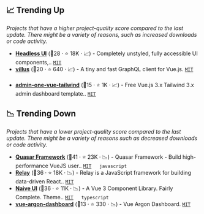 ## 📈 Trending Up

_Projects that have a higher project-quality score compared to the last update. There might be a variety of reasons, such as increased downloads or code activity._

- <b><a href="https://github.com/tailwindlabs/headlessui">Headless UI</a></b> (🥇28 ·  ⭐ 18K · 📈) - Completely unstyled, fully accessible UI components,.. <code><a href="http://bit.ly/34MBwT8">MIT</a></code>
- <b><a href="https://github.com/logaretm/villus">villus</a></b> (🥉20 ·  ⭐ 640 · 📈) - A tiny and fast GraphQL client for Vue.js. <code><a href="http://bit.ly/34MBwT8">MIT</a></code> <code><img src="https://img.shields.io/badge/Vue-2-green.svg" style="display:inline;" width="13" height="13"></code> <code><img src="https://img.shields.io/badge/Vue-3-green.svg" style="display:inline;" width="13" height="13"></code>
- <b><a href="https://github.com/justboil/admin-one-vue-tailwind">admin-one-vue-tailwind</a></b> (🥉15 ·  ⭐ 1K · 📈) - Free Vue.js 3.x Tailwind 3.x admin dashboard template.. <code><a href="http://bit.ly/34MBwT8">MIT</a></code> <code><img src="https://img.shields.io/badge/Vue-3-green.svg" style="display:inline;" width="13" height="13"></code>

## 📉 Trending Down

_Projects that have a lower project-quality score compared to the last update. There might be a variety of reasons such as decreased downloads or code activity._

- <b><a href="https://github.com/quasarframework/quasar">Quasar Framework</a></b> (🥇41 ·  ⭐ 23K · 📉) - Quasar Framework - Build high-performance VueJS user.. <code><a href="http://bit.ly/34MBwT8">MIT</a></code> <code><img src="https://img.shields.io/badge/Vue-3-green.svg" style="display:inline;" width="13" height="13"></code> <code>javascript</code>
- <b><a href="https://github.com/facebook/relay">Relay</a></b> (🥈36 ·  ⭐ 18K · 📉) - Relay is a JavaScript framework for building data-driven React.. <code><a href="http://bit.ly/34MBwT8">MIT</a></code> <code><img src="https://img.shields.io/badge/Vue-2-green.svg" style="display:inline;" width="13" height="13"></code> <code><img src="https://img.shields.io/badge/Vue-3-green.svg" style="display:inline;" width="13" height="13"></code>
- <b><a href="https://github.com/tusen-ai/naive-ui">Naive UI</a></b> (🥈36 ·  ⭐ 11K · 📉) - A Vue 3 Component Library. Fairly Complete. Theme.. <code><a href="http://bit.ly/34MBwT8">MIT</a></code> <code><img src="https://img.shields.io/badge/Vue-3-green.svg" style="display:inline;" width="13" height="13"></code> <code>typescript</code>
- <b><a href="https://github.com/creativetimofficial/vue-argon-dashboard">vue-argon-dashboard</a></b> (🥉13 ·  ⭐ 330 · 📉) - Vue Argon Dashboard. <code><a href="http://bit.ly/34MBwT8">MIT</a></code> <code><img src="https://img.shields.io/badge/Vue-3-green.svg" style="display:inline;" width="13" height="13"></code>

